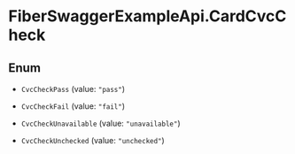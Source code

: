 # FiberSwaggerExampleApi.CardCvcCheck

## Enum


* `CvcCheckPass` (value: `"pass"`)

* `CvcCheckFail` (value: `"fail"`)

* `CvcCheckUnavailable` (value: `"unavailable"`)

* `CvcCheckUnchecked` (value: `"unchecked"`)


